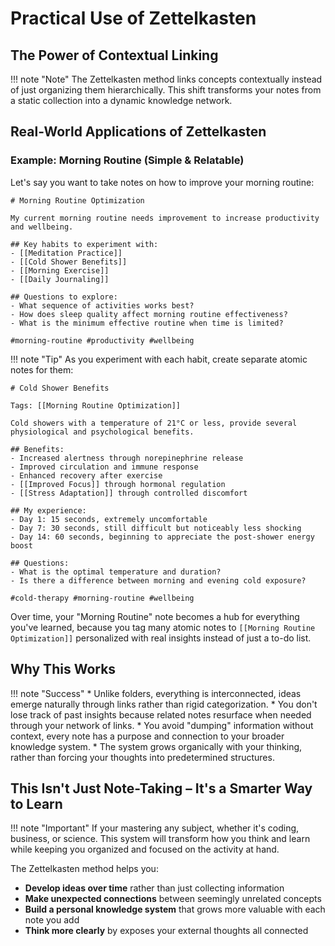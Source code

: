 
# Practical Use of Zettelkasten

## The Power of Contextual Linking

!!! note "Note"
    The Zettelkasten method links concepts contextually instead of just organizing them hierarchically. This shift transforms your notes from a static collection into a dynamic knowledge network.


## Real-World Applications of Zettelkasten

### Example: Morning Routine (Simple & Relatable)

Let's say you want to take notes on how to improve your morning routine:

```
# Morning Routine Optimization

My current morning routine needs improvement to increase productivity and wellbeing.

## Key habits to experiment with:
- [[Meditation Practice]]
- [[Cold Shower Benefits]]
- [[Morning Exercise]]
- [[Daily Journaling]]

## Questions to explore:
- What sequence of activities works best?
- How does sleep quality affect morning routine effectiveness?
- What is the minimum effective routine when time is limited?

#morning-routine #productivity #wellbeing
```

!!! note "Tip"
    As you experiment with each habit, create separate atomic notes for them:


```
# Cold Shower Benefits

Tags: [[Morning Routine Optimization]]

Cold showers with a temperature of 21°C or less, provide several physiological and psychological benefits. 

## Benefits:
- Increased alertness through norepinephrine release
- Improved circulation and immune response
- Enhanced recovery after exercise
- [[Improved Focus]] through hormonal regulation
- [[Stress Adaptation]] through controlled discomfort

## My experience:
- Day 1: 15 seconds, extremely uncomfortable
- Day 7: 30 seconds, still difficult but noticeably less shocking
- Day 14: 60 seconds, beginning to appreciate the post-shower energy boost

## Questions:
- What is the optimal temperature and duration?
- Is there a difference between morning and evening cold exposure?

#cold-therapy #morning-routine #wellbeing
```

Over time, your "Morning Routine" note becomes a hub for everything you've learned, because you tag many atomic notes to ```[[Morning Routine Optimization]]``` personalized with real insights instead of just a to-do list. 

## Why This Works

!!! note "Success"
    * Unlike folders, everything is interconnected, ideas emerge naturally through links rather than rigid categorization.
    * You don't lose track of past insights because related notes resurface when needed through your network of links.
    * You avoid "dumping" information without context, every note has a purpose and connection to your broader knowledge system.
    * The system grows organically with your thinking, rather than forcing your thoughts into predetermined structures.

## This Isn't Just Note-Taking – It's a Smarter Way to Learn

!!! note "Important"
    If your mastering any subject, whether it's coding, business, or science. This system will transform how you think and learn while keeping you organized and focused on the activity at hand.

The Zettelkasten method helps you:

- **Develop ideas over time** rather than just collecting information
- **Make unexpected connections** between seemingly unrelated concepts
- **Build a personal knowledge system** that grows more valuable with each note you add
- **Think more clearly** by exposes your external thoughts all connected 

